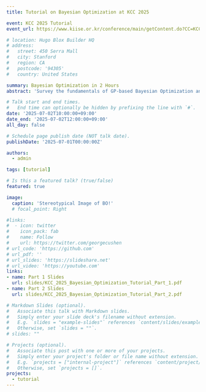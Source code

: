 ```yaml
---
title: Tutorial on Bayesian Optimization at KCC 2025

event: KCC 2025 Tutorial
event_url: https://www.kiise.or.kr/conference/main/getContent.do?CC=KCC&CS=2025&PARENT_ID=012000&content_no=2225

# location: Hugo Blox Builder HQ
# address:
#   street: 450 Serra Mall
#   city: Stanford
#   region: CA
#   postcode: '94305'
#   country: United States

summary: Bayesian Optimization in 2 Hours
abstract: 'Survey the fundamentals of GP-based Bayesian Optimization and some directions of its recent advancements'

# Talk start and end times.
#   End time can optionally be hidden by prefixing the line with `#`.
date: '2025-07-02T10:00:00+09:00'
date_end: '2025-07-02T12:00:00+09:00'
all_day: false

# Schedule page publish date (NOT talk date).
publishDate: '2025-07-01T00:00:00Z'

authors:
  - admin

tags: [tutorial]

# Is this a featured talk? (true/false)
featured: true

image:
  caption: 'Stereotypical Image of BO!'
  # focal_point: Right

#links:
#  - icon: twitter
#    icon_pack: fab
#    name: Follow
#    url: https://twitter.com/georgecushen
# url_code: 'https://github.com'
# url_pdf: ''
# url_slides: 'https://slideshare.net'
# url_video: 'https://youtube.com'
links:
- name: Part 1 Slides
  url: slides/KCC_2025_Bayesian_Optimization_Tutorial_Part_1.pdf
- name: Part 2 Slides
  url: slides/KCC_2025_Bayesian_Optimization_Tutorial_Part_2.pdf

# Markdown Slides (optional).
#   Associate this talk with Markdown slides.
#   Simply enter your slide deck's filename without extension.
#   E.g. `slides = "example-slides"` references `content/slides/example-slides.md`.
#   Otherwise, set `slides = ""`.
# slides: ""

# Projects (optional).
#   Associate this post with one or more of your projects.
#   Simply enter your project's folder or file name without extension.
#   E.g. `projects = ["internal-project"]` references `content/project/deep-learning/index.md`.
#   Otherwise, set `projects = []`.
projects:
  - tutorial
---
```




<!-- 
For more information on the research in the talk, see [the publication from AIML@K](https://aiml-k.github.io/publication/2024tnnls-jung-lee/).

{{< spoiler text="View Talk Details" >}}

## Talk Title

Bypass Training Stagnation and Accelerate Your Deep Learning

## Abstract

What would you do when your deep learning training slows down? Tired of ad-hoc methods hoping for a better outcome by restarting, perturbing, or adding momentums? This talk introduces Bypass, a well-principled active method that directly rescues gradient-based optimizers from stagnation near stationary points such as saddle points and suboptimal local minima.

Bypass uses a simple yet powerful idea: temporarily extend the model, explore new directions in this richer space, and then contract back to the original architecture while preserving the learned function. This extension-contraction principle is mathematically well-grounded, requiring no explicit identification of stationary regions, and is easy to implement in standard training pipelines. I will present both the mathematical foundation and algorithmic design of the Bypass pipeline, explain how algebraic constraints can enforce a safe return to the original model, and show how this method can naturally unlock new descent paths to gradient-based optimizers. Empirical validations on regression and classification tasks demonstrate that Bypass consistently leads to better training, and surprisingly, improved generalization as well.

Bypass also offers a new lens on neural network morphism and neural architecture search, suggesting ways to navigate model space dynamically during training. Whether your specialty is in optimization theory, dynamics of deep learning models, or practical improvements of deep learning applications, this talk will be of interest to you, since Bypass is a versatile method that integrates naturally with existing model architectures and optimizers.
{{< /spoiler >}} -->

<!-- {{% callout note %}}
Click on the **Slides** button above to view the built-in slides feature.
{{% /callout %}}

Slides can be added in a few ways:

- **Create** slides using Hugo Blox Builder's [_Slides_](https://docs.hugoblox.com/reference/content-types/) feature and link using `slides` parameter in the front matter of the talk file
- **Upload** an existing slide deck to `static/` and link using `url_slides` parameter in the front matter of the talk file
- **Embed** your slides (e.g. Google Slides) or presentation video on this page using [shortcodes](https://docs.hugoblox.com/reference/markdown/).

Further event details, including [page elements](https://docs.hugoblox.com/reference/markdown/) such as image galleries, can be added to the body of this page. -->
